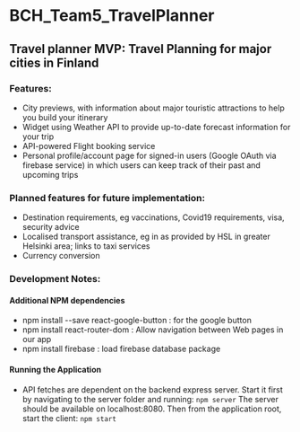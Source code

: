 # BCH_Team5_TravelPlanner
## Travel planner MVP: Travel Planning for major cities in Finland

### Features:

* City previews, with information about major touristic attractions to help you build your itinerary
* Widget using Weather API to provide up-to-date forecast information for your trip
* API-powered Flight booking service 
* Personal profile/account page for signed-in users (Google OAuth via firebase service) in which users can keep track of their past and upcoming trips


### Planned features for future implementation:

* Destination requirements, eg vaccinations, Covid19 requirements, visa, security advice
* Localised transport assistance, eg in as provided by HSL in greater Helsinki area; links to taxi services
* Currency conversion 


### Development Notes: 

#### Additional NPM dependencies

<ul>
<li>npm install --save react-google-button : for the google button</li>
<li>npm install react-router-dom : Allow navigation between Web pages in our app</li>
<li>npm install firebase : load firebase database package</li>
</ul>

#### Running the Application

* API fetches are dependent on the backend express server. Start it first by navigating to the server folder and running: 
```npm server```
The server should be available on localhost:8080.
Then from the application root, start the client:
```npm start```

